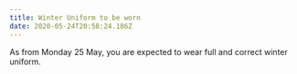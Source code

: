 ```yaml
---
title: Winter Uniform to be worn
date: 2020-05-24T20:58:24.186Z
---
```

As from Monday 25 May, you are expected to wear full and correct winter uniform.